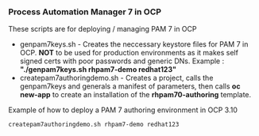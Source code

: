 ### Process Automation Manager 7 in OCP

These scripts are for deploying / managing PAM 7 in OCP

- genpam7keys.sh - Creates the neccessary keystore files for PAM 7 in OCP. **NOT** to be used for production environments as it makes self signed certs with poor passwords and generic DNs. Example : __"./genpam7keys.sh rhpam7-demo redhat123"__
- createpam7authoringdemo.sh - Creates a project, calls the genpam7keys and generals a manifest of parameters, then calls __oc new-app__ to create an installation of the __rhpam70-authoring__ template.




Example of how to deploy a PAM 7 authoring environment in OCP 3.10

```bash
createpam7authoringdemo.sh rhpam7-demo redhat123
```
